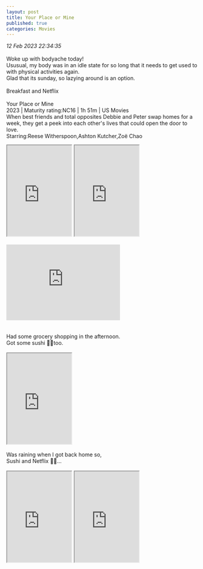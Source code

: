 ```yaml
---
layout: post
title: Your Place or Mine
published: true
categories: Movies
---
```

_12 Feb 2023 22:34:35_
<br>
<br>
Woke up with bodyache today!
<br>
Ususual, my body was in an idle state for so long that it needs to get used to with physical activities again.
<br>
Glad that its sunday, so lazying around is an option.
<br>
<br>
Breakfast and Netflix
<br>
<br>
Your Place or Mine
<br>
2023 | Maturity rating:NC16 | 1h 51m | US Movies
<br>
When best friends and total opposites Debbie and Peter swap homes for a week, they get a peek into each other's lives that could open the door to love.
<br>
Starring:Reese Witherspoon,Ashton Kutcher,Zoë Chao
<br>
<iframe src="https://drive.google.com/file/d/1eDKsvs2jE-F8cM1kgcp_NUi85sxFmI-4/preview" width="170" height="240" allow="autoplay"></iframe>
<iframe src="https://drive.google.com/file/d/1e5Tx8UhSRW418gD1vCMX-eEDiXvmW9Yz/preview" width="170" height="240" allow="autoplay"></iframe>
<br>
<br>
<iframe width="300" height="200" src="https://www.youtube.com/embed/5JyfgkPMXk0" frameborder="0" allow="accelerometer; autoplay; encrypted-media; gyroscope; picture-in-picture" allowfullscreen></iframe>
<br>
<br>
<br>
Had some grocery shopping in the afternoon.
<br>
Got some sushi 🍣🥢too.
<br>
<br>
<iframe src="https://drive.google.com/file/d/1YlzV7S1tKqOBDZ79Ip6tQSUGLaeO6ZMb/preview" width="170" height="240" allow="autoplay"></iframe>
<br>
<br>
Was raining when I got back home so,
<br>
Sushi and Netflix 💪🏻...
<br>
<br>
<iframe src="https://drive.google.com/file/d/1mSNSo0WTByBY1W2bIinQqMnpl5RdcY7l/preview" width="170" height="240" allow="autoplay"></iframe>
<iframe src="https://drive.google.com/file/d/1RaR6o2w2LDDoT6whmqjUS16KTAZTLlL4/preview" width="170" height="240" allow="autoplay"></iframe>
